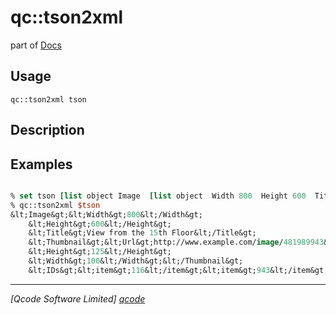 qc::tson2xml
============

part of [Docs](.)

Usage
-----
`qc::tson2xml tson`

Description
-----------


Examples
--------
```tcl

% set tson [list object Image  [list object  Width 800  Height 600  Title {View from the 15th Floor}  Thumbnail [list object  Url http://www.example.com/image/481989943  Height 125  Width [list string 100]]  IDs [list array 116 943 234 38793]]]
% qc::tson2xml $tson
&lt;Image&gt;&lt;Width&gt;800&lt;/Width&gt;
    &lt;Height&gt;600&lt;/Height&gt;
    &lt;Title&gt;View from the 15th Floor&lt;/Title&gt;
    &lt;Thumbnail&gt;&lt;Url&gt;http://www.example.com/image/481989943&lt;/Url&gt;
    &lt;Height&gt;125&lt;/Height&gt;
    &lt;Width&gt;100&lt;/Width&gt;&lt;/Thumbnail&gt;
    &lt;IDs&gt;&lt;item&gt;116&lt;/item&gt;&lt;item&gt;943&lt;/item&gt;&lt;item&gt;234&lt;/item&gt;&lt;item&gt;38793&lt;/item&gt;&lt;/IDs&gt;&lt;/Image&gt;

```

----------------------------------
*[Qcode Software Limited] [qcode]*

[qcode]: www.qcode.co.uk "Qcode Software"